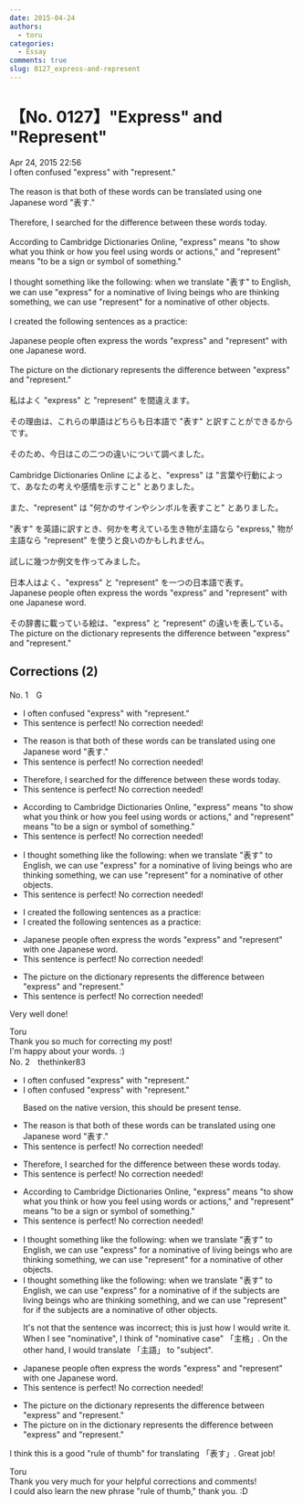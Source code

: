 ```yaml
---
date: 2015-04-24
authors:
  - toru
categories:
  - Essay
comments: true
slug: 0127_express-and-represent
---
```


# 【No. 0127】"Express" and "Represent"
<div class="date">Apr 24, 2015 22:56</div>
<div id="post"><div id="body_show_ori">
I often confused "express" with "represent."<br/><br/>The reason is that both of these words can be translated using one Japanese word "表す."<br/><br/>Therefore, I searched for the difference between these words today.<br/><br/>According to Cambridge Dictionaries Online, "express" means "to show what you think or how you feel using words or actions," and "represent" means "to be a sign or symbol of something."<br/><br/>I thought something like the following: when we translate "表す" to English, we can use "express" for a nominative of living beings who are thinking something, we can use "represent" for a nominative of other objects.<br/><br/>I created the following sentences as a practice:<br/><br/>Japanese people often express the words "express" and "represent" with one Japanese word.<br/><br/>The picture on the dictionary represents the difference between "express" and "represent."<br/><br/>
</div></div>

<!-- more -->

<div id="post_ja"><div id="body_show_mo">
私はよく "express" と "represent" を間違えます。<br/><br/>その理由は、これらの単語はどちらも日本語で "表す" と訳すことができるからです。<br/><br/>そのため、今日はこの二つの違いについて調べました。<br/><br/>Cambridge Dictionaries Online によると、"express" は "言葉や行動によって、あなたの考えや感情を示すこと" とありました。<br/><br/>また、"represent" は "何かのサインやシンボルを表すこと" とありました。<br/><br/>"表す" を英語に訳すとき、何かを考えている生き物が主語なら "express," 物が主語なら "represent" を使うと良いのかもしれません。<br/><br/>試しに幾つか例文を作ってみました。<br/><br/>日本人はよく、"express" と "represent" を一つの日本語で表す。<br/>Japanese people often express the words "express" and "represent" with one Japanese word.<br/><br/>その辞書に載っている絵は、"express" と "represent" の違いを表している。<br/>The picture on the dictionary represents the difference between "express" and "represent."<br/>
</div></div>

## Corrections (2)
<div id="block"><div class="first_name"> No. 1　<span class="just_name">G</span></div><div id="block2">
<ul class="correction_field">
<li class="incorrect">I often confused "express" with "represent."</li>
<li class="corrected perfect">This sentence is perfect! No correction needed!</li>
</ul>
<ul class="correction_field">
<li class="incorrect">The reason is that both of these words can be translated using one Japanese word "表す."</li>
<li class="corrected perfect">This sentence is perfect! No correction needed!</li>
</ul>
<ul class="correction_field">
<li class="incorrect">Therefore, I searched for the difference between these words today.</li>
<li class="corrected perfect">This sentence is perfect! No correction needed!</li>
</ul>
<ul class="correction_field">
<li class="incorrect">According to Cambridge Dictionaries Online, "express" means "to show what you think or how you feel using words or actions," and "represent" means "to be a sign or symbol of something."</li>
<li class="corrected perfect">This sentence is perfect! No correction needed!</li>
</ul>
<ul class="correction_field">
<li class="incorrect">I thought something like the following: when we translate "表す" to English, we can use "express" for a nominative of living beings who are thinking something, we can use "represent" for a nominative of other objects.</li>
<li class="corrected perfect">This sentence is perfect! No correction needed!</li>
</ul>
<ul class="correction_field">
<li class="incorrect">I created the following sentences as a practice:</li>
<li class="corrected correct">
I created the following sentences as <span class="sline">a</span> practice:
</li>
</ul>
<ul class="correction_field">
<li class="incorrect">Japanese people often express the words "express" and "represent" with one Japanese word.</li>
<li class="corrected perfect">This sentence is perfect! No correction needed!</li>
</ul>
<ul class="correction_field">
<li class="incorrect">The picture on the dictionary represents the difference between "express" and "represent."</li>
<li class="corrected perfect">This sentence is perfect! No correction needed!</li>
</ul>
<p class="comment_small">
 Very well done!
</p>

</div><div class="name"><span class="just_name">Toru</span><br>
Thank you so much for correcting my post!<br/>I'm happy about your words. :)
</div>
</div>
<div id="block"><div class="first_name"> No. 2　<span class="just_name">thethinker83</span></div><div id="block2">
<ul class="correction_field">
<li class="incorrect">I often confused "express" with "represent."</li>
<li class="corrected correct">
I often confuse<span class="f_red"><span class="sline">d</span></span> "express" with "represent."
<p class="correction_comment">Based on the native version, this should be present tense.</p>
</li>
</ul>
<ul class="correction_field">
<li class="incorrect">The reason is that both of these words can be translated using one Japanese word "表す."</li>
<li class="corrected perfect">This sentence is perfect! No correction needed!</li>
</ul>
<ul class="correction_field">
<li class="incorrect">Therefore, I searched for the difference between these words today.</li>
<li class="corrected perfect">This sentence is perfect! No correction needed!</li>
</ul>
<ul class="correction_field">
<li class="incorrect">According to Cambridge Dictionaries Online, "express" means "to show what you think or how you feel using words or actions," and "represent" means "to be a sign or symbol of something."</li>
<li class="corrected perfect">This sentence is perfect! No correction needed!</li>
</ul>
<ul class="correction_field">
<li class="incorrect">I thought something like the following: when we translate "表す" to English, we can use "express" for a nominative of living beings who are thinking something, we can use "represent" for a nominative of other objects.</li>
<li class="corrected correct">
I thought something like the following: when we translate "表す" to English, we can use "express" <span class="f_red"><span class="sline">for </span><span class="sline">a nominative of</span></span> <span class="f_blue">if the subjects are</span> living beings who are thinking something, <span class="f_blue">and </span>we can use "represent" <span class="f_blue"><span class="sline">for</span> if the subjects are </span><span class="f_red"><span class="sline">a nominative of</span></span> other objects.
<p class="correction_comment">It's not that the sentence was incorrect; this is just how I would write it.  When I see "nominative", I think of "nominative case" 「主格」.  On the other hand, I would translate 「主語」 to "subject".</p>
</li>
</ul>
<ul class="correction_field">
<li class="incorrect">Japanese people often express the words "express" and "represent" with one Japanese word.</li>
<li class="corrected perfect">This sentence is perfect! No correction needed!</li>
</ul>
<ul class="correction_field">
<li class="incorrect">The picture on the dictionary represents the difference between "express" and "represent."</li>
<li class="corrected correct">
The picture <span class="f_red"><span class="sline">on</span></span> <span class="f_blue">in </span>the dictionary represents the difference between "express" and "represent."
</li>
</ul>
<p class="comment_small">
 I think this is a good "rule of thumb" for translating 「表す」.  Great job!
</p>

</div><div class="name"><span class="just_name">Toru</span><br>
Thank you very much for your helpful corrections and comments!<br/>I could also learn the new phrase "rule of thumb," thank you. :D
</div>
</div>
